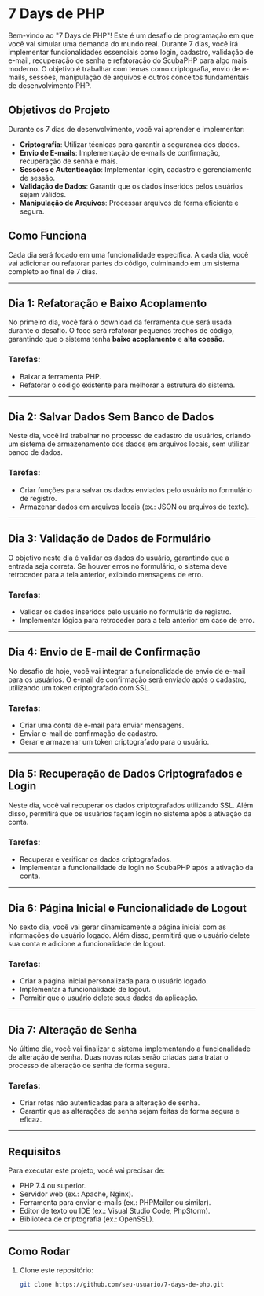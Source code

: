 # 7 Days de PHP

Bem-vindo ao "7 Days de PHP"! Este é um desafio de programação em que você vai simular uma demanda do mundo real. Durante 7 dias, você irá implementar funcionalidades essenciais como login, cadastro, validação de e-mail, recuperação de senha e refatoração do ScubaPHP para algo mais moderno. O objetivo é trabalhar com temas como criptografia, envio de e-mails, sessões, manipulação de arquivos e outros conceitos fundamentais de desenvolvimento PHP.

## Objetivos do Projeto

Durante os 7 dias de desenvolvimento, você vai aprender e implementar:

- **Criptografia**: Utilizar técnicas para garantir a segurança dos dados.
- **Envio de E-mails**: Implementação de e-mails de confirmação, recuperação de senha e mais.
- **Sessões e Autenticação**: Implementar login, cadastro e gerenciamento de sessão.
- **Validação de Dados**: Garantir que os dados inseridos pelos usuários sejam válidos.
- **Manipulação de Arquivos**: Processar arquivos de forma eficiente e segura.

## Como Funciona

Cada dia será focado em uma funcionalidade específica. A cada dia, você vai adicionar ou refatorar partes do código, culminando em um sistema completo ao final de 7 dias.

---

## **Dia 1: Refatoração e Baixo Acoplamento**

No primeiro dia, você fará o download da ferramenta que será usada durante o desafio. O foco será refatorar pequenos trechos de código, garantindo que o sistema tenha **baixo acoplamento** e **alta coesão**.

### Tarefas:
- Baixar a ferramenta PHP.
- Refatorar o código existente para melhorar a estrutura do sistema.

---

## **Dia 2: Salvar Dados Sem Banco de Dados**

Neste dia, você irá trabalhar no processo de cadastro de usuários, criando um sistema de armazenamento dos dados em arquivos locais, sem utilizar banco de dados.

### Tarefas:
- Criar funções para salvar os dados enviados pelo usuário no formulário de registro.
- Armazenar dados em arquivos locais (ex.: JSON ou arquivos de texto).

---

## **Dia 3: Validação de Dados de Formulário**

O objetivo neste dia é validar os dados do usuário, garantindo que a entrada seja correta. Se houver erros no formulário, o sistema deve retroceder para a tela anterior, exibindo mensagens de erro.

### Tarefas:
- Validar os dados inseridos pelo usuário no formulário de registro.
- Implementar lógica para retroceder para a tela anterior em caso de erro.

---

## **Dia 4: Envio de E-mail de Confirmação**

No desafio de hoje, você vai integrar a funcionalidade de envio de e-mail para os usuários. O e-mail de confirmação será enviado após o cadastro, utilizando um token criptografado com SSL.

### Tarefas:
- Criar uma conta de e-mail para enviar mensagens.
- Enviar e-mail de confirmação de cadastro.
- Gerar e armazenar um token criptografado para o usuário.

---

## **Dia 5: Recuperação de Dados Criptografados e Login**

Neste dia, você vai recuperar os dados criptografados utilizando SSL. Além disso, permitirá que os usuários façam login no sistema após a ativação da conta.

### Tarefas:
- Recuperar e verificar os dados criptografados.
- Implementar a funcionalidade de login no ScubaPHP após a ativação da conta.

---

## **Dia 6: Página Inicial e Funcionalidade de Logout**

No sexto dia, você vai gerar dinamicamente a página inicial com as informações do usuário logado. Além disso, permitirá que o usuário delete sua conta e adicione a funcionalidade de logout.

### Tarefas:
- Criar a página inicial personalizada para o usuário logado.
- Implementar a funcionalidade de logout.
- Permitir que o usuário delete seus dados da aplicação.

---

## **Dia 7: Alteração de Senha**

No último dia, você vai finalizar o sistema implementando a funcionalidade de alteração de senha. Duas novas rotas serão criadas para tratar o processo de alteração de senha de forma segura.

### Tarefas:
- Criar rotas não autenticadas para a alteração de senha.
- Garantir que as alterações de senha sejam feitas de forma segura e eficaz.

---

## Requisitos

Para executar este projeto, você vai precisar de:

- PHP 7.4 ou superior.
- Servidor web (ex.: Apache, Nginx).
- Ferramenta para enviar e-mails (ex.: PHPMailer ou similar).
- Editor de texto ou IDE (ex.: Visual Studio Code, PhpStorm).
- Biblioteca de criptografia (ex.: OpenSSL).
  
---

## Como Rodar

1. Clone este repositório:
   ```bash
   git clone https://github.com/seu-usuario/7-days-de-php.git
